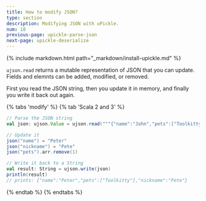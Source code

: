 ```yaml
---
title: How to modify JSON?
type: section
description: Modifying JSON with uPickle.
num: 18
previous-page: upickle-parse-json
next-page: upickle-deserialize
---
```


{% include markdown.html path="_markdown/install-upickle.md" %}

`ujson.read` returns a mutable representation of JSON that you can update. Fields and elemnts can be added, modified, or removed.

First you read the JSON string, then you update it in memory, and finally you write it back out again.

{% tabs 'modify' %}
{% tab 'Scala 2 and 3' %}
```scala
// Parse the JSON string
val json: ujson.Value = ujson.read("""{"name":"John","pets":["Toolkitty","Scaniel"]}""")

// Update it
json("name") = "Peter"
json("nickname") = "Pete"
json("pets").arr.remove(1)

// Write it back to a String
val result: String = ujson.write(json)
println(result)
// prints: {"name":"Peter","pets":["Toolkitty"],"nickname":"Pete"}
```
{% endtab %}
{% endtabs %}
